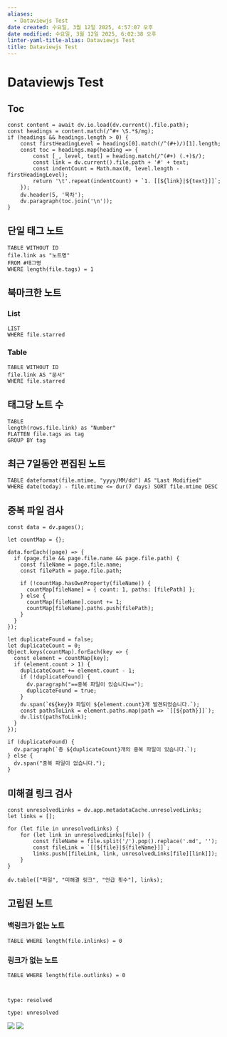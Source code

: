 ```yaml
---
aliases:
  - Dataviewjs Test
date created: 수요일, 3월 12일 2025, 4:57:07 오후
date modified: 수요일, 3월 12일 2025, 6:02:38 오후
linter-yaml-title-alias: Dataviewjs Test
title: Dataviewjs Test
---
```


# Dataviewjs Test

## Toc

```dataviewjs
const content = await dv.io.load(dv.current().file.path);
const headings = content.match(/^#+ \S.*$/mg);
if (headings && headings.length > 0) {
    const firstHeadingLevel = headings[0].match(/^(#+)/)[1].length;
    const toc = headings.map(heading => {
        const [_, level, text] = heading.match(/^(#+) (.+)$/);
        const link = dv.current().file.path + '#' + text;
        const indentCount = Math.max(0, level.length - firstHeadingLevel);
        return '\t'.repeat(indentCount) + `1. [[${link}|${text}]]`;
    });
    dv.header(5, '목차');
    dv.paragraph(toc.join('\n'));
}
```

## 단일 태그 노트

```dataview
TABLE WITHOUT ID 
file.link as "노트명"
FROM #태그명
WHERE length(file.tags) = 1
```

## 북마크한 노트

### List

```dataview
LIST 
WHERE file.starred
```

### Table

```dataview
TABLE WITHOUT ID 
file.link AS "문서"
WHERE file.starred
```

## 태그당 노트 수

```dataview
TABLE 
length(rows.file.link) as "Number"
FLATTEN file.tags as tag
GROUP BY tag
```

## 최근 7일동안 편집된 노트

```dataview
TABLE dateformat(file.mtime, "yyyy/MM/dd") AS "Last Modified" 
WHERE date(today) - file.mtime <= dur(7 days) SORT file.mtime DESC
```

## 중복 파일 검사

```dataviewjs
const data = dv.pages();

let countMap = {}; 

data.forEach((page) => {
  if (page.file && page.file.name && page.file.path) {
    const fileName = page.file.name;
    const filePath = page.file.path;

    if (!countMap.hasOwnProperty(fileName)) {
      countMap[fileName] = { count: 1, paths: [filePath] };
    } else {
      countMap[fileName].count += 1;
      countMap[fileName].paths.push(filePath);
    }
  }
});

let duplicateFound = false;
let duplicateCount = 0; 
Object.keys(countMap).forEach(key => {
  const element = countMap[key];
  if (element.count > 1) {
    duplicateCount += element.count - 1; 
    if (!duplicateFound) {
      dv.paragraph("==중복 파일이 있습니다==");
      duplicateFound = true;
    }
    dv.span(`《${key}》 파일이 ${element.count}개 발견되었습니다.`);
    const pathsToLink = element.paths.map(path => `[[${path}]]`);
    dv.list(pathsToLink);
  }
});

if (duplicateFound) {
  dv.paragraph(`총 ${duplicateCount}개의 중복 파일이 있습니다.`);
} else {
  dv.span("중복 파일이 없습니다.");
}
```

## 미해결 링크 검사

```dataviewjs
const unresolvedLinks = dv.app.metadataCache.unresolvedLinks;
let links = [];

for (let file in unresolvedLinks) {
    for (let link in unresolvedLinks[file]) {
        const fileName = file.split('/').pop().replace('.md', '');
        const fileLink = `[[${file}|${fileName}]]`;
        links.push([fileLink, link, unresolvedLinks[file][link]]);
    }
}

dv.table(["파일", "미해결 링크", "언급 횟수"], links);

```

## 고립된 노트

### 백링크가 없는 노트

```dataview
TABLE WHERE length(file.inlinks) = 0
```

### 링크가 없는 노트

```dataview
TABLE WHERE length(file.outlinks) = 0
```

```wordcloud
```

```linkcloud
```

```linkcloud
type: resolved
```

```linkcloud
type: unresolved
```
![](https://i.imgur.com/CKH2sYj.png)
![](https://i.imgur.com/30Cl8nh.png)
